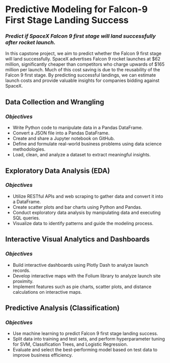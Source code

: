 # Predictive Modeling for Falcon-9 First Stage Landing Success
### _Predict if SpaceX Falcon 9 first stage will land successfully after rocket launch._

In this capstone project, we aim to predict whether the Falcon 9 first stage will land successfully. SpaceX advertises Falcon 9 rocket launches at $62 million, significantly cheaper than competitors who charge upwards of $165 million per launch. Much of this cost saving is due to the reusability of the Falcon 9 first stage. By predicting successful landings, we can estimate launch costs and provide valuable insights for companies bidding against SpaceX.

## Data Collection and Wrangling
### _Objectives_
- Write Python code to manipulate data in a Pandas DataFrame.
- Convert a JSON file into a Pandas DataFrame.
- Create and share a Jupyter notebook on GitHub.
- Define and formulate real-world business problems using data science methodologies.
- Load, clean, and analyze a dataset to extract meaningful insights.

## Exploratory Data Analysis (EDA)
### _Objectives_
- Utilize RESTful APIs and web scraping to gather data and convert it into a DataFrame.
- Create scatter plots and bar charts using Python and Pandas.
- Conduct exploratory data analysis by manipulating data and executing SQL queries.
- Visualize data to identify patterns and guide the modeling process.

## Interactive Visual Analytics and Dashboards
### _Objectives_
- Build interactive dashboards using Plotly Dash to analyze launch records.
- Develop interactive maps with the Folium library to analyze launch site proximity.
- Implement features such as pie charts, scatter plots, and distance calculations on interactive maps.

## Predictive Analysis (Classification)
### _Objectives_
- Use machine learning to predict Falcon 9 first stage landing success.
- Split data into training and test sets, and perform hyperparameter tuning for SVM, Classification Trees, and Logistic Regression.
- Evaluate and select the best-performing model based on test data to improve business efficiency.


